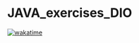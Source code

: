 # JAVA_exercises_DIO

[![wakatime](https://wakatime.com/badge/github/CassioJhones/JAVA_exercises_DIO.svg)](https://wakatime.com/badge/github/CassioJhones/JAVA_exercises_DIO)
